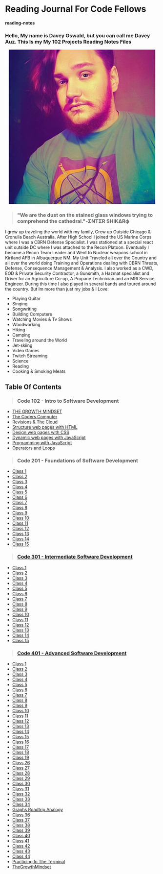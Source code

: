 # Reading Journal For Code Fellows

#### reading-notes

### Hello, My name is Davey Oswald, but you can call me Davey Auz. This Is my My 102 Projects Reading Notes Files

![Photo of Me](DaveyPhoto1.jpg)

>### "We are the dust on the stained glass windows trying to comprehend the cathedral."-ΣNTΣR SHIKΔRф

I grew up traveling the world with my family, Grew up Outside Chicago & Cronulla Beach Australia. After High School I joined the US Marine Corps where I was a CBRN Defense Specialist. I was stationed at a special react unit outside DC where I was attached to the Recon Platoon. Eventually I became a Recon Team Leader and Went to Nuclear weapons school in Kirtland AFB in Albuquerque NM. My Unit Traveled all over the Country and all over the world doing Training and Operations dealing with CBRN Threats, Defense, Consequence Management & Analysis. I also worked as a CWD, EOD & Private Security Contractor, a Gunsmith, a Hazmat specialist and Driver for an Agriculture Co-op, A Propane Technician and an MRI Service Engineer. During this time I also played in several bands and toured around the country. But Im more than just my jobs & I Love:

* Playing Guitar
* Singing
* Songwriting
* Building Computers
* Watching Movies & Tv Shows
* Woodworking
* Hiking
* Camping
* Traveling around the World
* Jet-skiing
* Video Games
* Twitch Streaming
* Science
* Reading
* Cooking & Smoking Meats

## Table Of Contents

>### Code 102 - Intro to Software Development

* [THE GROWTH MINDSET](./CODE_102/Class1.md)
* [The Coders Computer](./CODE_102/Class2.md)
* [Revisions & The Cloud](./CODE_102/Class3.md)
* [Structure web pages with HTML](./CODE_102/Class4.md)
* [Design web pages with CSS](./CODE_102/Class5.md)
* [Dynamic web pages with JavaScript](./CODE_102/Class6.md)
* [Programming with JavaScript](./CODE_102/Class7.md)
* [Operators and Loops](./CODE_102/Class8.md)

>### Code 201 - Foundations of Software Development

* [Class 1](./CODE_201/Class1.md)
* [Class 2](./CODE_201/Class2.md)
* [Class 3](./CODE_201/Class3.md)
* [Class 4](./CODE_201/Class4.md)
* [Class 5](./CODE_201/Class5.md)
* [Class 6](./CODE_201/Class6.md)
* [Class 7](./CODE_201/Class7.md)
* [Class 8](./CODE_201/Class8.md)
* [Class 9](./CODE_201/Class9.md)
* [Class 10](./CODE_201/Class10.md)
* [Class 11](./CODE_201/Class11.md)
* [Class 12](./CODE_201/Class12.md)
* [Class 13](./CODE_201/Class13.md)
* [Class 14](./CODE_201/Class14.md)
* [Class 15](./CODE_201/Class15.md)

>### [Code 301 - Intermediate Software Development](./Code%20301%20-%20Intermediate%20Software%20Development/)

* [Class 1](./CODE_301/Class1.md)
* [Class 2](./CODE_301/Class2.md)
* [Class 3](./CODE_301/Class3.md)
* [Class 4](./CODE_301/Class4.md)
* [Class 5](./CODE_301/Class5.md)
* [Class 6](./CODE_301/Class6.md)
* [Class 7](./CODE_301/Class7.md)
* [Class 8](./CODE_301/Class8.md)
* [Class 9](./CODE_301/Class9.md)
* [Class 10](./CODE_301/Class10.md)
* [Class 11](./CODE_301/Class11.md)
* [Class 12](./CODE_301/Class12.md)
* [Class 13](./CODE_301/Class13.md)
* [Class 14](./CODE_301/Class14.md)
* [Class 15](./CODE_301/Class15.md)

>### [Code 401 - Advanced Software Development](./Code%20401%20-%20Advanced%20Software%20Development/)
* [Class 1](./CODE_401/Class1.md)
* [Class 2](./CODE_401/Class2.md)
* [Class 3](./CODE_401/Class3.md)
* [Class 4](./CODE_401/Class4.md)
* [Class 5](./CODE_401/Class5.md)
* [Class 6](./CODE_401/Class6.md)
* [Class 7](./CODE_401/Class7.md)
* [Class 8](./CODE_401/Class8.md)
* [Class 9](./CODE_401/Class9.md)
* [Class 10](./CODE_401/Class10.md)
* [Class 11](./CODE_401/Class11.md)
* [Class 12](./CODE_401/Class12.md)
* [Class 13](./CODE_401/Class13.md)
* [Class 14](./CODE_401/Class14.md)
* [Class 15](./CODE_401/Class15.md)
* [Class 16](./CODE_401/Class16.md)
* [Class 17](./CODE_401/Class17.md)
* [Class 18](./CODE_401/Class18.md)
* [Class 19](./CODE_401/Class19.md)
* [Class 26](./CODE_401/Class26.md)
* [Class 27](./CODE_401/Class27.md)
* [Class 28](./CODE_401/Class28.md)
* [Class 29](./CODE_401/Class29.md)
* [Class 30](./CODE_401/Class30.md)
* [Class 31](./CODE_401/Class31.md)
* [Class 32](./CODE_401/Class32.md)
* [Class 33](./CODE_401/Class33.md)
* [Class 34](./CODE_401/Class34.md)
* [Graphs Roadtrip Analogy](./CODE_401/GraphsAnalogy.md)
* [Class 36](./CODE_401/Class36.md)
* [Class 37](./CODE_401/Class37.md)
* [Class 38](./CODE_401/Class38.md)
* [Class 39](./CODE_401/Class39.md)
* [Class 40](./CODE_401/Class40.md)
* [Class 41](./CODE_401/Class41.md)
* [Class 42](./CODE_401/Class42.md)
* [Class 43](./CODE_401/Class43.md)
* [Class 44](./CODE_401/Class44.md)
* [Practicing In The Terminal](./CODE_401/PracticingInTheTerminal.md)
* [TheGrowthMindset](./CODE_401/TheGrowthMindset.md) 
